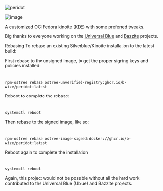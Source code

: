 ![peridot](https://github.com/b-wize/peridot/actions/workflows/build.yml/badge.svg?branch=main)


![image](https://github.com/b-wize/peridot/assets/29105401/8233800a-b9bb-4d98-882c-c707cd2febd2)




A customized OCI Fedora kinoite (KDE) with some preferred tweaks. 

Big thanks to everyone working on the [Universal Blue](https://github.com/ublue-os) and [Bazzite](https://github.com/ublue-os/bazzite) projects.

Rebasing
To rebase an existing Silverblue/Kinoite installation to the latest build:

First rebase to the unsigned image, to get the proper signing keys and policies installed:
# 
    rpm-ostree rebase ostree-unverified-registry:ghcr.io/b-wize/peridot:latest

Reboot to complete the rebase:
#
    systemctl reboot

Then rebase to the signed image, like so:
#
    rpm-ostree rebase ostree-image-signed:docker://ghcr.io/b-wize/peridot:latest

Reboot again to complete the installation
#
    systemctl reboot

Again, this project would not be possible without all the hard work contributed to the Universal Blue (Ublue) and Bazzite projects.
